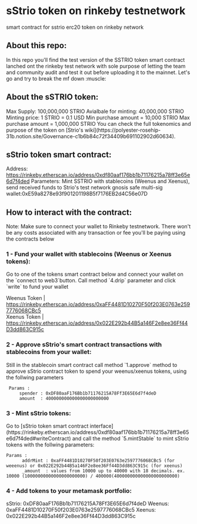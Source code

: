 <h1>sStrio token on rinkeby testnetwork</h1>
smart contract for sstrio erc20 token on rinkeby network

<h2>About this repo:</h2>
In this repo you'll find the test version of the SSTRIO token smart contract lanched ont the rinkeby test network with sole purpose of letting the team and community audit and test it out before uploading it to the mainnet. Let's go and try to break the mf down :muscle:<p>

     
<h2> About the sSTRIO token:</h2>
Max Supply: 100,000,000 STRIO
Avialbale for minting: 40,000,000 STRIO
Minting price: 1 STRIO = 0.1 USD
Min purchase amount = 10,000 STRIO
Max purchase amount = 1,000,000 STRIO
You can check the full tokenomics and purpose of the token on [Strio's wiki](https://polyester-rosehip-31b.notion.site/Governance-c1b6b84c72f34409b691102902d60634). 

<h2>sStrio token smart contract:</h2>
     
Address: https://rinkeby.etherscan.io/address/0xdf80aaf176bb1b71176215a78ff3e65e6d7f4ded
Parameters: Mint SSTRIO with stablecoins (Weenus and Xeenus), send received funds to Strio's test network gnosis safe multi-sig wallet:0xE59a8278e93f901201198B5f7176EB2d4C56e07D
     
<h2>How to interact with the contract:</h2>

Note: Make sure to connect your wallet to Rinkeby testnetwork. There won't be any costs associated with any transaction or fee you'll be paying using the contracts below
     
<h3>1 -  Fund your wallet with stablecoins (Weenus or Xeenus tokens):</h3>
Go to one of the tokens smart contract below and connect your wallet on the `connect to web3`button. Call method `4.drip` parameter and click `write` to fund your wallet
     
Weenus Token | https://rinkeby.etherscan.io/address/0xaFF4481D10270F50f203E0763e2597776068CBc5 <br>
Xeenus Token | https://rinkeby.etherscan.io/address/0x022E292b44B5a146F2e8ee36Ff44D3dd863C915c

     

<h3>2 - Approve sStrio's smart contract transactions with stablecoins from your wallet:</h3>
Still in the stablecoin smart contract call method `1.approve` method to approve sStrio contract token to spend your weenus/xeenus tokens, using the follwing parameters

     Params : 
         spender : 0xDF80aaF176Bb1b71176215A78Ff3E65E6d7f4deD
         amount  : 400000000000000000000000
     
<h3>3 - Mint sStrio tokens:</h3>
Go to [sStrio token smart contract interface](https://rinkeby.etherscan.io/address/0xdf80aaf176bb1b71176215a78ff3e65e6d7f4ded#writeContract) 
    and call the method `5.mintStable` to mint sStrio tokens with the follwing parameters:
    
    Params :
          addrMint : 0xaFF4481D10270F50f203E0763e2597776068CBc5 (for weeenus) or 0x022E292b44B5a146F2e8ee36Ff44D3dd863C915c (for xeenus)
          _amount  : values from 10000 up to 40000 with 18 decimals. ex. 10000 (10000000000000000000000) / 400000(400000000000000000000000)
          
<h3>4 - Add tokens to your metamask portfolio:</h3>
sStrio: 0xDF80aaF176Bb1b71176215A78Ff3E65E6d7f4deD
Weenus: 0xaFF4481D10270F50f203E0763e2597776068CBc5 
Xeenus: 0x022E292b44B5a146F2e8ee36Ff44D3dd863C915c

